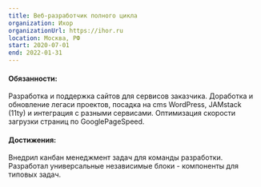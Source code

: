 ```yaml
---
title: Веб-разработчик полного цикла 
organization: Ихор
organizationUrl: https://ihor.ru
location: Москва, РФ
start: 2020-07-01
end: 2022-01-31
---
```


#### Обязанности:

Разработка и поддержка сайтов для сервисов заказчика. Доработка и обновление легаси проектов, посадка на cms WordPress, JAMstack (11ty) и интеграция с разными сервисами. Оптимизация скорости загрузки страниц по GooglePageSpeed.

#### Достижения:
Внедрил канбан менеджмент задач для команды разработки. Разработал универсальные независимые блоки - компоненты для типовых задач.

